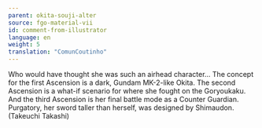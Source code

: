 ```yaml
---
parent: okita-souji-alter
source: fgo-material-vii
id: comment-from-illustrator
language: en
weight: 5
translation: "ComunCoutinho"
---
```


Who would have thought she was such an airhead character…
The concept for the first Ascension is a dark, Gundam MK-2-like Okita. The second Ascension is a what-if scenario for where she fought on the Goryoukaku. And the third Ascension is her final battle mode as a Counter Guardian. Purgatory, her sword taller than herself, was designed by Shimaudon. (Takeuchi Takashi)
